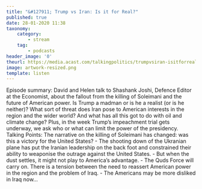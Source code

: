 ```yaml
---
title: "&#127911; Trump vs Iran: Is it for Real?"
published: true
date: 28-01-2020 11:38
taxonomy:
    category:
        - stream
    tag:
        - podcasts
header_image: '0'
theurl: https://media.acast.com/talkingpolitics/trumpvsiran-isitforreal-/media.mp3
image: artwork-resized.png
template: listen
--- 
```

Episode summary: David and Helen talk to Shashank Joshi, Defence Editor at the Economist, about the fallout from the killing of Soleimani and the future of American power. Is Trump a madman or is he a realist (or is he neither)? What sort of threat does Iran pose to American interests in the region and the wider world? And what has all this got to do with oil and climate change? Plus, in the week Trump’s impeachment trial gets underway, we ask who or what can limit the power of the presidency. Talking Points: The narrative on the killing of Soleimani has changed: was this a victory for the United States? - The shooting down of the Ukranian plane has put the Iranian leadership on the back foot and constrained their ability to weaponise the outrage against the United States. - But when the dust settles, it might not play to America’s advantage. - The Quds Force will carry on. There is a tension between the need to reassert American power in the region and the problem of Iraq. - The Americans may be more disliked in Iraq now…
